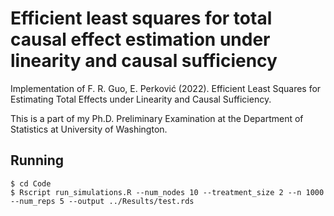 # Efficient least squares for total causal effect estimation under linearity and causal sufficiency

Implementation of F. R. Guo, E. Perković (2022). Efficient Least Squares for Estimating Total Effects under Linearity and Causal Sufficiency.

This is a part of my Ph.D. Preliminary Examination at the Department of Statistics at University of Washington.


## Running

```shell
$ cd Code
$ Rscript run_simulations.R --num_nodes 10 --treatment_size 2 --n 1000 --num_reps 5 --output ../Results/test.rds
```
